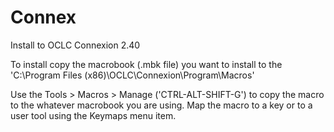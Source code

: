 Connex
======

Install to OCLC Connexion 2.40

To install copy the macrobook (.mbk file) you want to install to the 'C:\Program Files (x86)\OCLC\Connexion\Program\Macros'

Use the Tools > Macros > Manage ('CTRL-ALT-SHIFT-G') to copy the macro to the whatever macrobook you are using. Map the macro to a key or to a user tool using the Keymaps menu item.

